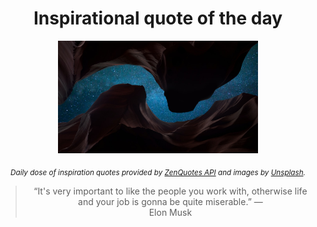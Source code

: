 
<div align="center">

# Inspirational quote of the day

<img src="./data/photo.jpeg" alt="Beautiful nature photo" width="320" height="180">

<sub><i>Daily dose of inspiration quotes provided by [ZenQuotes API](https://zenquotes.io/) and images by [Unsplash](https://unsplash.com/).</i></sub>


<blockquote>&ldquo;It's very important to like the people you work with, otherwise life and your job is gonna be quite miserable.&rdquo; &mdash; <footer>Elon Musk</footer></blockquote>

</div>
